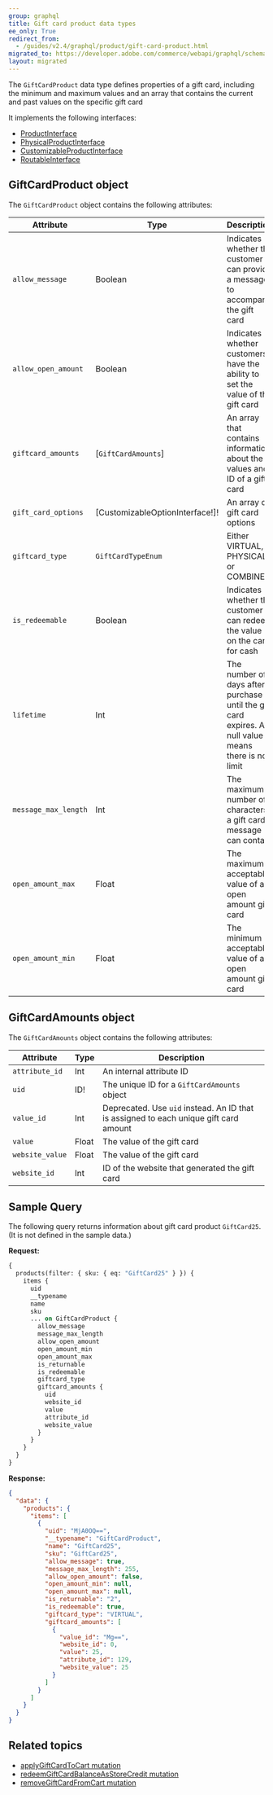 ```yaml
---
group: graphql
title: Gift card product data types
ee_only: True
redirect_from:
  - /guides/v2.4/graphql/product/gift-card-product.html
migrated_to: https://developer.adobe.com/commerce/webapi/graphql/schema/products/interfaces/types/gift-card/
layout: migrated
---
```


The `GiftCardProduct` data type defines properties of a gift card, including the minimum and maximum values and an array that contains the current and past values on the specific gift card

It implements the following interfaces:

-  [ProductInterface]({{page.baseurl}}/graphql/interfaces/product-interface.html)
-  [PhysicalProductInterface]({{page.baseurl}}/graphql/interfaces/product-interface.html#PhysicalProductInterface)
-  [CustomizableProductInterface]({{page.baseurl}}/graphql/interfaces/customizable-option-interface.html)
-  [RoutableInterface]({{page.baseurl}}/graphql/interfaces/routable-interface.html)

## GiftCardProduct object

The `GiftCardProduct` object contains the following attributes:

Attribute | Type | Description
--- | --- | ---
`allow_message` | Boolean | Indicates whether the customer can provide a message to accompany the gift card
`allow_open_amount` | Boolean | Indicates whether customers have the ability to set the value of the gift card
`giftcard_amounts` | [`GiftCardAmounts`] | An array that contains information about the values and ID of a gift card
`gift_card_options` | [CustomizableOptionInterface!]! | An array of gift card options
`giftcard_type` | `GiftCardTypeEnum` | Either VIRTUAL, PHYSICAL, or COMBINED
`is_redeemable` | Boolean | Indicates whether the customer can redeem the value on the card for cash
`lifetime` | Int | The number of days after purchase until the gift card expires. A null value means there is no limit
`message_max_length` | Int | The maximum number of characters a gift card message can contain
`open_amount_max` | Float | The maximum acceptable value of an open amount gift card
`open_amount_min` | Float | The minimum acceptable value of an open amount gift card

## GiftCardAmounts object

The `GiftCardAmounts` object contains the following attributes:

Attribute | Type | Description
--- | --- | ---
`attribute_id` | Int | An internal attribute ID
`uid` | ID! | The unique ID for a `GiftCardAmounts` object
`value_id` | Int | Deprecated. Use `uid` instead. An ID that is  assigned to each unique gift card amount
`value` | Float | The value of the gift card
`website_value` | Float |The value of the gift card
`website_id` | Int | ID of the website that generated the gift card

## Sample Query

The following query returns information about gift card product `GiftCard25`. (It is not defined in the sample data.)

**Request:**

```graphql
{
  products(filter: { sku: { eq: "GiftCard25" } }) {
    items {
      uid
      __typename
      name
      sku
      ... on GiftCardProduct {
        allow_message
        message_max_length
        allow_open_amount
        open_amount_min
        open_amount_max
        is_returnable
        is_redeemable
        giftcard_type
        giftcard_amounts {
          uid
          website_id
          value
          attribute_id
          website_value
        }
      }
    }
  }
}
```
**Response:**

```json
{
  "data": {
    "products": {
      "items": [
        {
          "uid": "MjA0OQ==",
          "__typename": "GiftCardProduct",
          "name": "GiftCard25",
          "sku": "GiftCard25",
          "allow_message": true,
          "message_max_length": 255,
          "allow_open_amount": false,
          "open_amount_min": null,
          "open_amount_max": null,
          "is_returnable": "2",
          "is_redeemable": true,
          "giftcard_type": "VIRTUAL",
          "giftcard_amounts": [
            {
              "value_id": "Mg==",
              "website_id": 0,
              "value": 25,
              "attribute_id": 129,
              "website_value": 25
            }
          ]
        }
      ]
    }
  }
}
```

## Related topics

-  [applyGiftCardToCart mutation]({{page.baseurl}}/graphql/mutations/apply-giftcard.html)
-  [redeemGiftCardBalanceAsStoreCredit mutation]({{page.baseurl}}/graphql/mutations/redeem-giftcard-balance.html)
-  [removeGiftCardFromCart mutation]({{page.baseurl}}/graphql/mutations/remove-giftcard.html)
